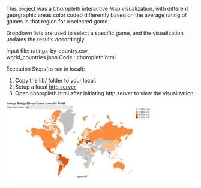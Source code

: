 This project was a Choropleth interactive Map visualization, with different georgraphic areas color coded differently based on the average rating of games in that region for a selected game.  

Dropdown lists are used to select a specific game, and the visualization updates the results accordingly.  

Input file: ratings-by-country.csv  
            world_countries.json
Code :      choropleth.html  

Execution Steps(to run in local):    
1) Copy the lib/ folder to your local.
2) Setup a local [http.server](https://ryanblunden.com/create-a-http-server-with-one-command-thanks-to-python-29fcfdcd240e)
3) Open choropleth.html after initiating http server to view the visualization.


![Snapshot of Map for One Game: Clue](https://github.com/gmadhu89/academic-projects/blob/main/Choropleth/choropleth.jpg?raw=true "Snapshot of Choropleth Visualization")
